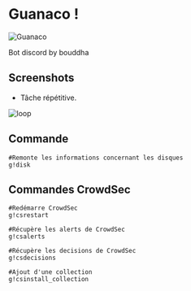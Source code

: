 # Guanaco !

![Guanaco](https://i.imgur.com/tTFerrA.png)

Bot discord by bouddha

## Screenshots

- Tâche répétitive.

![loop](https://i.imgur.com/f7MCcr9.png)

## Commande
```
#Remonte les informations concernant les disques
g!disk
```

## Commandes CrowdSec
```
#Redémarre CrowdSec
g!csrestart
```
```
#Récupère les alerts de CrowdSec
g!csalerts
```
```
#Récupère les decisions de CrowdSec
g!csdecisions
```
```
#Ajout d'une collection
g!csinstall_collection
```
